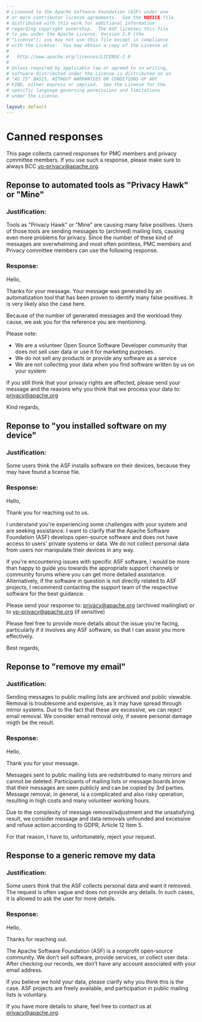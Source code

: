 ```yaml
---
# Licensed to the Apache Software Foundation (ASF) under one
# or more contributor license agreements.  See the NOTICE file
# distributed with this work for additional information
# regarding copyright ownership.  The ASF licenses this file
# to you under the Apache License, Version 2.0 (the
# "License"); you may not use this file except in compliance
# with the License.  You may obtain a copy of the License at
#
#   http://www.apache.org/licenses/LICENSE-2.0
#
# Unless required by applicable law or agreed to in writing,
# software distributed under the License is distributed on an
# "AS IS" BASIS, WITHOUT WARRANTIES OR CONDITIONS OF ANY
# KIND, either express or implied.  See the License for the
# specific language governing permissions and limitations
# under the License.

layout: default
---
```


# Canned responses

This page collects canned responses for PMC members and privacy committee members.
If you use such a response, please make sure to always BCC vp-privacy@apache.org.

## Reponse to automated tools as "Privacy Hawk" or "Mine"

### Justification:

Tools as "Privacy Hawk" or "Mine" are causing many false positives. Users of those
tools are sending messages to (archived) mailing lists, causing even
more problems for privacy. Since the number of these kind of messages are overwhelming
and most often pointless, PMC members and Privacy committee members can use the
following response. 

### Response:

Hello,

Thanks for your message. Your message was generated by an automatization tool 
that has been proven to identify many false positives. It is very likely also the case here.

Because of the number of generated messages and the workload they cause, 
we ask you for the reference you are mentioning. 

Please note:

- We are a volunteer Open Source Software Developer community that does not sell user data or use it for marketing purposes. 
- We do not sell any products or provide any software as a service
- We are not collecting your data when you find software written by us on your system

If you still think that your privacy rights are affected, please send your message and the reasons why you think that we process your data to:
privacy@apache.org

Kind regards,

## Reponse to "you installed software on my device"

### Justification:

Some users think the ASF installs software on their devices, because they 
may have found a license file.

### Response:

Hello,

Thank you for reaching out to us.

I understand you're experiencing some challenges with your system and are seeking assistance. 
I want to clarify that the Apache Software Foundation (ASF) develops open-source software 
and does not have access to users' private systems or data. We do not collect 
personal data from users nor manipulate their devices in any way.

If you're encountering issues with specific ASF software, I would be more than happy 
to guide you towards the appropriate support channels or community forums where 
you can get more detailed assistance. Alternatively, if the software in question 
is not directly related to ASF projects, I recommend contacting the support team 
of the respective software for the best guidance.

Please send your response to: privacy@apache.org (archived mailinglist) or to vp-privacy@apache.org (if sensitive)

Please feel free to provide more details about the issue you're facing, particularly 
if it involves any ASF software, so that I can assist you more effectively.

Best regards,

## Reponse to "remove my email"

### Justification:

Sending messages to public mailing lists are archived and public viewable.
Removal is troublesome and expensive, as it may have spread through mirror systems. 
Due to the fact that these are excessive, we can reject email removal.
We consider email removal only, if severe personal damage migth be the result.

### Response:

Hello,

Thank you for your message.

Messages sent to public mailing lists are redistributed to many mirrors and 
cannot be deleted. Participants of mailing lists or message boards know that 
their messages are seen publicly and can be copied by 3rd parties. Message removal, 
in general, is a complicated and also risky operation, resulting in high costs 
and many volunteer working hours.

Due to the complexity of message removal/adjustment and the unsatisfying result, 
we consider message and data removals unfounded and excessive and refuse action 
according to GDPR, Article 12 Item 5.

For that reason, I have to, unfortunately, reject your request. 

## Response to a generic remove my data

### Justification:

Some users think that the ASF collects personal data and want it removed.
The request is often vague and does not provide any details.
In such cases, it is allowed to ask the user for more details.

### Response:

Hello,

Thanks for reaching out.

The Apache Software Foundation (ASF) is a nonprofit open-source community. 
We don’t sell software, provide services, or collect user data. 
After checking our records, we don’t have any account associated with your email address.

If you believe we hold your data, please clarify why you think this is the case. 
ASF projects are freely available, and participation in public mailing lists is voluntary.

If you have more details to share, feel free to contact us at privacy@apache.org.

